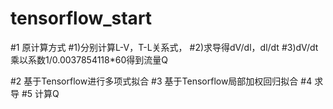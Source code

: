 # tensorflow_start

#1 原计算方式
#1)分别计算L-V，T-L关系式，
#2)求导得dV/dl，dl/dt
#3)dV/dt 乘以系数1/0.0037854118*60得到流量Q

#2 基于Tensorflow进行多项式拟合
#3 基于Tensorflow局部加权回归拟合
#4 求导
#5 计算Q
